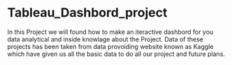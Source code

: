 # Tableau_Dashbord_project

In this Project we will found how to make an iteractive dashbord for you data analytical and inside knowlage about the Project. Data of these projects has been taken from data provoiding website known as Kaggle which have given us all the basic data to do all our project and future plans.
